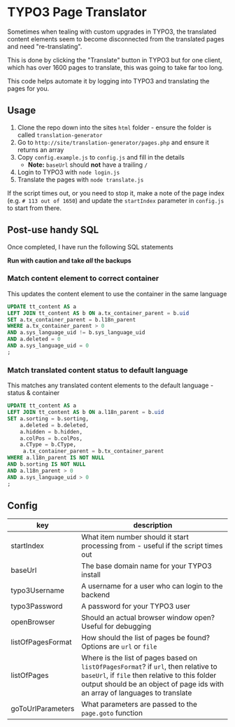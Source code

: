 # TYPO3 Page Translator

Sometimes when tealing with custom upgrades in TYPO3, the translated content elements seem to become disconnected from the translated pages and need "re-translating".

This is done by clicking the "Translate" button in TYPO3 but for one client, which has over 1600 pages to translate, this was going to take far too long.

This code helps automate it by logging into TYPO3 and translating the pages for you.

## Usage

1. Clone the repo down into the sites `html` folder - ensure the folder is called `translation-generator`
2. Go to `http://site/translation-generator/pages.php` and ensure it returns an array
3. Copy `config.example.js` to `config.js` and fill in the details
	- **Note:** `baseUrl` should **not** have a trailing `/`
4. Login to TYPO3 with `node login.js`
5. Translate the pages with `node translate.js`

If the script times out, or you need to stop it, make a note of the page index (e.g. `# 113 out of 1650`) and update the `startIndex` parameter in `config.js` to start from there.

## Post-use handy SQL

Once completed, I have run the following SQL statements

**Run with caution and take _all_ the backups**

### Match content element to correct container

This updates the content element to use the container in the same language

```sql
UPDATE tt_content AS a 
LEFT JOIN tt_content AS b ON a.tx_container_parent = b.uid
SET a.tx_container_parent = b.l18n_parent
WHERE a.tx_container_parent > 0
AND a.sys_language_uid != b.sys_language_uid
AND a.deleted = 0
AND a.sys_language_uid = 0
;
```

### Match translated content status to default language

This matches any translated content elements to the default language - status & container

```sql
UPDATE tt_content AS a
LEFT JOIN tt_content AS b ON a.l18n_parent = b.uid
SET a.sorting = b.sorting,
	a.deleted = b.deleted,
	a.hidden = b.hidden,
	a.colPos = b.colPos,
	a.CType = b.CType,
	 a.tx_container_parent = b.tx_container_parent
WHERE a.l18n_parent IS NOT NULL
AND b.sorting IS NOT NULL
AND a.l18n_parent > 0
AND a.sys_language_uid > 0
;
```

## Config

| key | description |
|---|---|
| startIndex | What item number should it start processing from - useful if the script times out |
| baseUrl | The base domain name for your TYPO3 install |
| typo3Username | A username for a user who can login to the backend |
| typo3Password | A password for your TYPO3 user |
| openBrowser | Should an actual browser window open? Useful for debugging |
| listOfPagesFormat | How should the list of pages be found? Options are `url` or `file` |
| listOfPages | Where is the list of pages based on `listOfPagesFormat`? if `url`, then relative to `baseUrl`, if `file` then relative to this folder output should be an object of page ids with an array of languages to translate |
| goToUrlParameters | What parameters are passed to the `page.goto` function |
